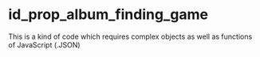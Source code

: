 # id_prop_album_finding_game
This is a kind of code which requires complex objects as well as functions of JavaScript (.JSON) 
